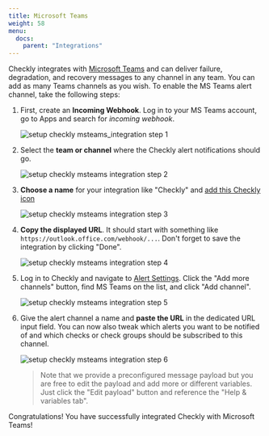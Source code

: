 ```yaml
---
title: Microsoft Teams
weight: 58
menu:
  docs:
    parent: "Integrations"
---
```


Checkly integrates with [Microsoft Teams](https://www.microsoft.com/en/microsoft-365/microsoft-teams/free) and can 
deliver failure, degradation, and recovery messages to any channel in any team. You can add as many Teams channels as you wish.
To enable the MS Teams alert channel, take the following steps:

1. First, create an **Incoming Webhook**. Log in to your MS Teams account, go to Apps and search for *incoming webhook*.
   
   ![setup checkly msteams_integration step 1](/docs/images/integrations/msteams/msteams_step1.png)

2. Select the **team or channel** where the Checkly alert notifications should go.

   ![setup checkly msteams integration step 2](/docs/images/integrations/msteams/msteams_step2.png)

3. **Choose a name** for your integration like "Checkly" and [add this Checkly icon](https://cdn.checklyhq.com/logos/fat_racoon_square.png)
   
   ![setup checkly msteams integration step 3](/docs/images/integrations/msteams/msteams_step3.png)

4. **Copy the displayed URL**. It should start with something like `https://outlook.office.com/webhook/...`. Don't forget to
    save the integration by clicking "Done".

   ![setup checkly msteams integration step 4](/docs/images/integrations/msteams/msteams_step4.png)

   
5. Log in to Checkly and navigate to [Alert Settings](https://app.checklyhq.com/alert-settings). 
   Click the "Add more channels" button, find MS Teams on the list, and click "Add channel".

   ![setup checkly msteams integration step 5](/docs/images/integrations/msteams/msteams_step5.png)


6. Give the alert channel a name and **paste the URL** in the dedicated URL input field. You can now also tweak
which alerts you want to be notified of and which checks or check groups should be subscribed to this channel.

   ![setup checkly msteams integration step 6](/docs/images/integrations/msteams/msteams_step6.png)

   > Note that we provide a preconfigured message payload but you are free to edit the payload and add more or different
   > variables. Just click the "Edit payload" button and reference the "Help & variables tab".

Congratulations! You have successfully integrated Checkly with Microsoft Teams!
